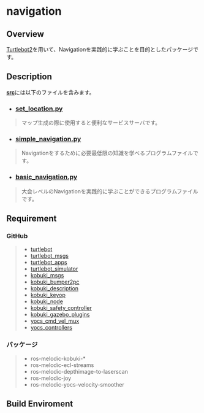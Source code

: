 # navigation
## Overview
[Turtlebot2](https://www.turtlebot.com/turtlebot2/)を用いて、Navigationを実践的に学ぶことを目的としたパッケージです。

## Description
[**src**](./src)には以下のファイルを含みます。
- ### [set_location.py](./src/set_location.py)
> マップ生成の際に使用すると便利なサービスサーバです。

- ### [simple_navigation.py](./src/simple_navigation.py)
> Navigationをするために必要最低限の知識を学べるプログラムファイルです。

- ### [basic_navigation.py](./src/basic_navigation.py)
> 大会レベルのNavigationを実践的に学ぶことができるプログラムファイルです。

## Requirement
### GitHub
>- [turtlebot](https://github.com/turtlebot/turtlebot)
>- [turtlebot_msgs](https://github.com/turtlebot/turtlebot_msgs)
>- [turtlebot_apps](https://github.com/turtlebot/turtlebot_apps)
>- [turtlebot_simulator](https://github.com/turtlebot/turtlebot_simulator)
>- [kobuki_msgs](https://github.com/yujinrobot/kobuki_msgs)
>- [kobuki_bumper2pc](https://github.com/yujinrobot/kobuki/tree/melodic/kobuki_bumper2pc)
>- [kobuki_description](https://github.com/yujinrobot/kobuki/tree/melodic/kobuki_description)
>- [kobuki_keyop](https://github.com/yujinrobot/kobuki/tree/melodic/kobuki_keyop)
>- [kobuki_node](https://github.com/yujinrobot/kobuki/tree/melodic/kobuki_node)
>- [kobuki_safety_controller](https://github.com/yujinrobot/kobuki/tree/melodic/kobuki_safety_controller)
>- [kobuki_gazebo_plugins](https://github.com/yujinrobot/kobuki_desktop/tree/melodic/kobuki_gazebo_plugins)
>- [yocs_cmd_vel_mux](https://github.com/yujinrobot/yujin_ocs/tree/devel/yocs_cmd_vel_mux)
>- [yocs_controllers](https://github.com/yujinrobot/yujin_ocs/tree/devel/yocs_controllers)
### パッケージ
>- ros-melodic-kobuki-*
>- ros-melodic-ecl-streams
>- ros-melodic-depthimage-to-laserscan
>- ros-melodic-joy
>- ros-melodic-yocs-velocity-smoother

## Build Enviroment

